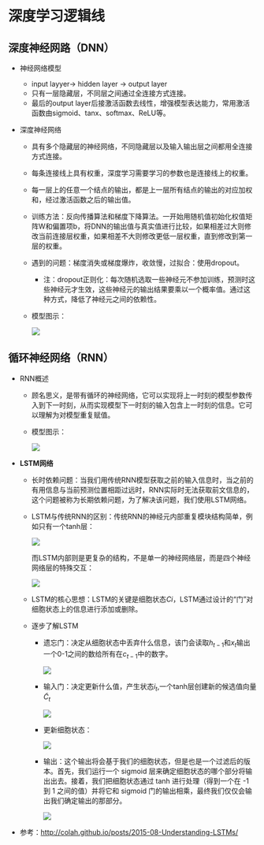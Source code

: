 # 深度学习逻辑线

## 深度神经网路（DNN）

- 神经网络模型
  - input layyer-> hidden layer -> output layer 
  - 只有一层隐藏层，不同层之间通过全连接方式连接。
  - 最后的output layer后接激活函数去线性，增强模型表达能力，常用激活函数由sigmoid、tanx、softmax、ReLU等。

- 深度神经网络

  - 具有多个隐藏层的神经网络，不同隐藏层以及输入输出层之间都用全连接方式连接。

  - 每条连接线上具有权重，深度学习需要学习的参数也是连接线上的权重。

  - 每一层上的任意一个结点的输出，都是上一层所有结点的输出的对应加权和，经过激活函数之后的输出值。

  - 训练方法：反向传播算法和梯度下降算法。一开始用随机值初始化权值矩阵W和偏置项b，将DNN的输出值与真实值进行比较，如果相差过大则修改当前连接层权重，如果相差不大则修改更低一层权重，直到修改到第一层的权重。

  - 遇到的问题：梯度消失或梯度爆炸，收敛慢，过拟合：使用dropout。

    - 注：dropout正则化：每次随机选取一些神经元不参加训练，预测时这些神经元才生效，这些神经元的输出结果要乘以一个概率值。通过这种方式，降低了神经元之间的依赖性。

  - 模型图示：

    ![](F:\GithubRepositories\hello-world\images\1.PNG)

## 循环神经网络（RNN）

- RNN概述

  - 顾名思义，是带有循环的神经网络，它可以实现将上一时刻的模型参数传入到下一时刻，从而实现模型下一时刻的输入包含上一时刻的信息。它可以理解为对模型重复赋值。

  - 模型图示：

    ![](F:\GithubRepositories\hello-world\images\2.PNG)

- **LSTM网络**

  - 长时依赖问题：当我们用传统RNN模型获取之前的输入信息时，当之前的有用信息与当前预测位置相距过远时，RNN实际时无法获取前文信息的，这个问题被称为长期依赖问题，为了解决该问题，我们使用LSTM网络。

  - LSTM与传统RNN的区别：传统RNN的神经元内部重复模块结构简单，例如只有一个tanh层：

    ![](F:\GithubRepositories\hello-world\images\3.PNG)

    而LSTM内部则是更复杂的结构，不是单一的神经网络层，而是四个神经网络层的特殊交互：

    ![](F:\GithubRepositories\hello-world\images\4.PNG)

  - LSTM的核心思想：LSTM的关键是细胞状态$Ci$，LSTM通过设计的“门”对细胞状态上的信息进行添加或删除。

  - 逐步了解LSTM

    - 遗忘门：决定从细胞状态中丢弃什么信息，该门会读取$h_{t-1}$和$x_t$输出一个0-1之间的数给所有在$c_{t-1}$中的数字。

      ![](F:\GithubRepositories\hello-world\images\5.PNG)

    - 输入门：决定更新什么值，产生状态$i_t$,一个tanh层创建新的候选值向量$\tilde{C}_t$

      ![](F:\GithubRepositories\hello-world\images\6.PNG)

    - 更新细胞状态：

      ![](F:\GithubRepositories\hello-world\images\7.PNG)

    - 输出：这个输出将会基于我们的细胞状态，但是也是一个过滤后的版本。首先，我们运行一个 sigmoid 层来确定细胞状态的哪个部分将输出出去。接着，我们把细胞状态通过 tanh 进行处理（得到一个在 -1 到 1 之间的值）并将它和 sigmoid 门的输出相乘，最终我们仅仅会输出我们确定输出的那部分。

      ![](F:\GithubRepositories\hello-world\images\8.PNG)

- 参考：<http://colah.github.io/posts/2015-08-Understanding-LSTMs/>


